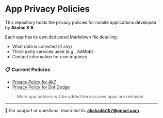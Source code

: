 # App Privacy Policies

This repository hosts the privacy policies for mobile applications developed by **Akshai K B**.

Each app has its own dedicated Markdown file detailing:

- What data is collected (if any)
- Third-party services used (e.g., AdMob)
- Contact information for user inquiries

### 📋 Current Policies

- [Privacy Policy for Ak7](https://akshaiak7.github.io/app-privacy-policy/ak7-privacy.md)
- [Privacy Policy for Dot Dodge](https://akshaiak7.github.io/app-privacy-policy/dotdodge-privacy.html)

> More app policies will be added here as new apps are released.

---

📧 For support or questions, reach out to: **akshaikb107@gmail.com**

